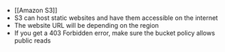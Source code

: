 - [[Amazon S3]]
- S3 can host static websites and have them accessible on the internet
- The website URL will be depending on the region
- If you get a 403 Forbidden error, make sure the bucket policy allows public reads